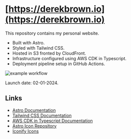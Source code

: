 # [https://derekbrown.io](https://derekbrown.io)

This repository contains my personal website.

- Built with Astro.
- Styled with Tailwind CSS.
- Hosted in S3 fronted by CloudFront.
- Infrastructure configured using AWS CDK in Typescript.
- Deployment pipeline setup in GitHub Actions.

![example workflow](https://github.com/derekmbrown/derekbrown.io/actions/workflows/pipeline.yml/badge.svg)

Launch date: 02-01-2024.

## Links
- [Astro Documentation](https://docs.astro.build/en/getting-started/)
- [Tailwind CSS Documentation](https://v2.tailwindcss.com/docs)
- [AWS CDK in Typescript Documentation](https://docs.aws.amazon.com/cdk/api/v2/docs/aws-construct-library.html)
- [Astro Icon Repository](https://github.com/natemoo-re/astro-icon)
- [Iconify Icons](https://icon-sets.iconify.design/)